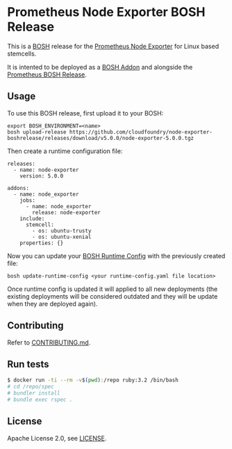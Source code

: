 # Prometheus Node Exporter BOSH Release

This is a [BOSH](http://bosh.io/) release for the [Prometheus Node Exporter](https://github.com/prometheus/node_exporter) for Linux based stemcells.

It is intented to be deployed as a [BOSH Addon](http://bosh.io/docs/runtime-config.html#addons) and alongside the [Prometheus BOSH Release](https://github.com/bosh-prometheus/prometheus-boshrelease).

## Usage

To use this BOSH release, first upload it to your BOSH:

```
export BOSH_ENVIRONMENT=<name>
bosh upload-release https://github.com/cloudfoundry/node-exporter-boshrelease/releases/download/v5.0.0/node-exporter-5.0.0.tgz
```

Then create a runtime configuration file:

```
releases:
  - name: node-exporter
    version: 5.0.0

addons:
  - name: node_exporter
    jobs:
      - name: node_exporter
        release: node-exporter
    include:
      stemcell:
        - os: ubuntu-trusty
        - os: ubuntu-xenial
    properties: {}
```

Now you can update your [BOSH Runtime Config](http://bosh.io/docs/runtime-config.html) with the previously created file:

```
bosh update-runtime-config <your runtime-config.yaml file location>
```

Once runtime config is updated it will applied to all new deployments (the existing deployments will be considered outdated and they will be update when they are deployed again).

## Contributing

Refer to [CONTRIBUTING.md](https://github.com/cloudfoundry/node-exporter-boshrelease/blob/master/CONTRIBUTING.md).

## Run tests

```sh
$ docker run -ti --rm -v$(pwd):/repo ruby:3.2 /bin/bash
# cd /repo/spec
# bundler install
# bundle exec rspec .
```

## License

Apache License 2.0, see [LICENSE](https://github.com/cloudfoundry/node-exporter-boshrelease/blob/master/LICENSE).
